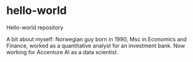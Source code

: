 # hello-world
Hello-world repository

A bit about myself: Norwegian guy born in 1990, Msc in Economics and Finance, worked as a quantitative analyst for an investment bank. Now working for Accenture AI as a data scientist.
